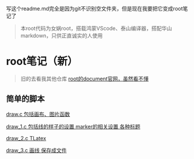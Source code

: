 写这个readme.md完全是因为git不识别空文件夹，但是现在我要把它变成root笔记了

> 本root代码为女娲root，搭载鸿蒙VScode、泰山编译器，搭配华山markdown，只供正直诚实的人使用

# root笔记（新）
> 旧的去看我其他仓库
> [root的document官网，虽然看不懂](https://root.cern/doc/v632/)

## 简单的脚本
[draw.c 包括画布、图片函数](./simple_script/draw.c)

[draw_1.c 包括线的样子的设置 marker的相关设置 各种标题](./simple_script/draw_1.c)

[draw_2.c TLatex](./simple_script/draw_2.c)

[draw_3.c 画线 保存成文件](./simple_script/draw_3.c)